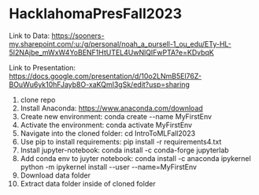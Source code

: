 ﻿# HacklahomaPresFall2023

Link to Data: https://sooners-my.sharepoint.com/:u:/g/personal/noah_a_pursell-1_ou_edu/ETy-HL-5I2NAjbe_mWxW4YoBENF1HtUTEL4UwNlQIFwPTA?e=KDvbqK

Link to Presentation: https://docs.google.com/presentation/d/10o2LNmB5El76Z-BOuWu6yk10hFJayb8O-xaKQmI3gSk/edit?usp=sharing

1. clone repo
2. Install Anaconda: https://www.anaconda.com/download
3. Create new environment: conda create --name MyFirstEnv
4. Activate the environment: conda activate MyFirstEnv
5. Navigate into the cloned folder: cd IntroToMLFall2023
6. Use pip to install requirements: pip install -r requirements4.txt
7. Install jupyter-notebook: conda install -c conda-forge jupyterlab
8. Add conda env to juyter notebook: conda install -c anaconda ipykernel
python -m ipykernel install --user --name=MyFirstEnv
9. Download data folder
10. Extract data folder inside of cloned folder

